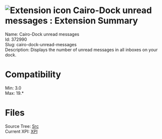 # ![Extension icon](https://addons.thunderbird.net/user-media/addon_icons/372/372990-64.png?modified=1365787225) Cairo-Dock unread messages : Extension Summary

Name: Cairo-Dock unread messages  
Id: 372990  
Slug: cairo-dock-unread-messages  
Description: Displays the number of unread messages in all inboxes on your dock.
  

# Compatibility
Min: 3.0  
Max: 19.*  

# Files

Source Tree: [Src](C:/Dev/Thunderbird/ThunderKdB/xall/xOther/372990-cairo-dock-unread-messages/src)  
Current XPI: [XPI](C:/Dev/Thunderbird/ThunderKdB/xall/xOther/372990-cairo-dock-unread-messages/xpi)  



